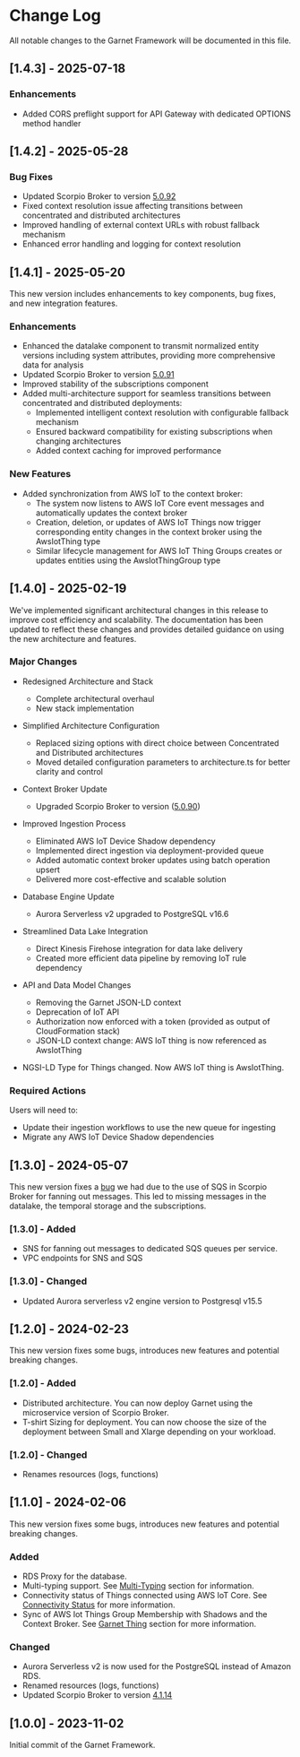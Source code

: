 # Change Log

All notable changes to the Garnet Framework will be documented in this file. 

## [1.4.3] - 2025-07-18

### Enhancements

- Added CORS preflight support for API Gateway with dedicated OPTIONS method handler

## [1.4.2] - 2025-05-28

### Bug Fixes

- Updated Scorpio Broker to version [5.0.92](https://gallery.ecr.aws/garnet/)
- Fixed context resolution issue affecting transitions between concentrated and distributed architectures
- Improved handling of external context URLs with robust fallback mechanism
- Enhanced error handling and logging for context resolution


## [1.4.1] - 2025-05-20 

This new version includes enhancements to key components, bug fixes, and new integration features.

### Enhancements

- Enhanced the datalake component to transmit normalized entity versions including system attributes, providing more comprehensive data for analysis
- Updated Scorpio Broker to version [5.0.91](https://gallery.ecr.aws/garnet/)
- Improved stability of the subscriptions component
- Added multi-architecture support for seamless transitions between concentrated and distributed deployments: 
    - Implemented intelligent context resolution with configurable fallback mechanism 
    - Ensured backward compatibility for existing subscriptions when changing architectures 
    - Added context caching for improved performance


### New Features

- Added synchronization from AWS IoT to the context broker:
    - The system now listens to AWS IoT Core event messages and automatically updates the context broker
    - Creation, deletion, or updates of AWS IoT Things now trigger corresponding entity changes in the context broker using the AwsIotThing type
    - Similar lifecycle management for AWS IoT Thing Groups creates or updates entities using the AwsIotThingGroup type

 

## [1.4.0] - 2025-02-19 

We've implemented significant architectural changes in this release to improve cost efficiency and scalability. 
The documentation has been updated to reflect these changes and provides detailed guidance on using the new architecture and features.

### Major Changes

- Redesigned Architecture and Stack
    - Complete architectural overhaul
    - New stack implementation
    
- Simplified Architecture Configuration
    - Replaced sizing options with direct choice between Concentrated and Distributed architectures
    - Moved detailed configuration parameters to architecture.ts for better clarity and control

- Context Broker Update
    - Upgraded Scorpio Broker to version ([5.0.90](https://gallery.ecr.aws/garnet/))

- Improved Ingestion Process
    - Eliminated AWS IoT Device Shadow dependency
    - Implemented direct ingestion via deployment-provided queue
    - Added automatic context broker updates using batch operation upsert
    - Delivered more cost-effective and scalable solution

- Database Engine Update
    - Aurora Serverless v2 upgraded to PostgreSQL v16.6

- Streamlined Data Lake Integration
    - Direct Kinesis Firehose integration for data lake delivery
    - Created more efficient data pipeline by removing IoT rule dependency

- API and Data Model Changes
    - Removing the Garnet JSON-LD context
    - Deprecation of IoT API
    - Authorization now enforced with a token (provided as output of CloudFormation stack)
    - JSON-LD context change: AWS IoT thing is now referenced as AwsIotThing


- NGSI-LD Type for Things changed. Now AWS IoT thing is AwsIotThing. 

### Required Actions

Users will need to:
-   Update their ingestion workflows to use the new queue for ingesting
-   Migrate any AWS IoT Device Shadow dependencies

## [1.3.0] - 2024-05-07 

This new version fixes a [bug](https://github.com/ScorpioBroker/ScorpioBroker/issues/556) we had due to the use of SQS in Scorpio Broker for fanning out messages. This led to missing messages in the datalake, the temporal storage and the subscriptions. 

### [1.3.0] - Added 

- SNS for fanning out messages to dedicated SQS queues per service.
- VPC endpoints for SNS and SQS 

### [1.3.0] - Changed 

- Updated Aurora serverless v2 engine version to Postgresql v15.5


## [1.2.0] - 2024-02-23 

This new version fixes some bugs, introduces new features and potential breaking changes. 

### [1.2.0] - Added 

- Distributed architecture. You can now deploy Garnet using the microservice version of Scorpio Broker. 
- T-shirt Sizing for deployment. You can now choose the size of the deployment between Small and Xlarge depending on your workload. 

### [1.2.0] - Changed

- Renames resources (logs, functions)

## [1.1.0] - 2024-02-06

This new version fixes some bugs, introduces new features and potential breaking changes. 

### Added 

- RDS Proxy for the database.  
- Multi-typing support. See [Multi-Typing](https://garnet-framework.dev/docs/how/context-broker#multi-typing) section for information.
- Connectivity status of Things connected using AWS IoT Core. See [Connectivity Status](https://garnet-framework.dev/docs/how/garnet-iot#connectivity-status) for more information. 
- Sync of AWS Iot Things Group Membership with Shadows and the Context Broker. See [Garnet Thing](https://garnet-framework.dev/docs/how/garnet-iot#a-garnet-thing) section for more information. 


### Changed

- Aurora Serverless v2 is now used for the PostgreSQL instead of Amazon RDS. 
- Renamed resources (logs, functions)
- Updated Scorpio Broker to version [4.1.14](https://gallery.ecr.aws/garnet/scorpio)



## [1.0.0] - 2023-11-02

Initial commit of the Garnet Framework.
